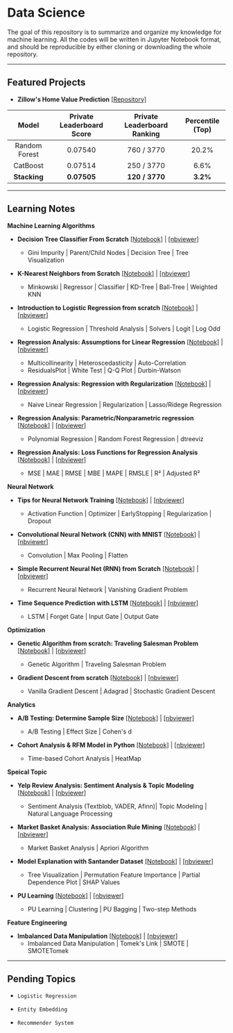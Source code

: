 # Data Science
The goal of this repository is to summarize and organize my knowledge for machine learning. All the codes will be written in Jupyter Notebook format, and should be reproducible by either cloning or downloading the whole repository. 

---
## Featured Projects

* **Zillow's Home Value Prediction** [[Repository]](https://github.com/patrick-ytchou/Kaggle-Zillow-Home-Value)

| Model | Private Leaderboard Score | Private Leaderboard Ranking | Percentile (Top) |
| :---: | :---:| :---: | :---: |
| Random Forest | 0.07540 | 760 / 3770 | 20.2% |
| CatBoost | 0.07514 | 250 / 3770 | 6.6% |
| **Stacking** | **0.07505** | **120 / 3770** | **3.2%** |

---
## Learning Notes

**Machine Learning Algorithms**

* **Decision Tree Classifier From Scratch** [[Notebook]](https://github.com/patrick-ytchou/Data-Science/blob/master/Algorithms/Tree/Decision%20Tree%20Classifier%20from%20Scratch.ipynb) | [[nbviewer]](https://nbviewer.jupyter.org/github/patrick-ytchou/Data-Science/blob/master/Algorithms/Tree/Decision%20Tree%20Classifier%20from%20Scratch.ipynb)
    * Gini Impurity | Parent/Child Nodes | Decision Tree | Tree Visualization

* **K-Nearest Neighbors from Scratch** [[Notebook]](https://github.com/patrick-ytchou/Data-Science/blob/master/Algorithms/Clustering/K-Nearest%20Neighbors%20from%20Scratch.ipynb) | [[nbviewer]](https://nbviewer.jupyter.org/github/patrick-ytchou/Data-Science/blob/master/Algorithms/Clustering/K-Nearest%20Neighbors%20from%20Scratch.ipynb)
    * Minkowski | Regressor | Classifier | KD-Tree | Ball-Tree | Weighted KNN

* **Introduction to Logistic Regression from scratch** [[Notebook]](https://github.com/patrick-ytchou/Data-Science/blob/master/Algorithms/Classification/Introduction%20to%20Logistic%20Regression%20from%20scratch.ipynb) | [[nbviewer]](https://nbviewer.jupyter.org/github/patrick-ytchou/Data-Science/blob/master/Algorithms/Classification/Introduction%20to%20Logistic%20Regression%20from%20scratch.ipynb)
    * Logistic Regression | Threshold Analysis | Solvers | Logit | Log Odd

* **Regression Analysis: Assumptions for Linear Regression** [[Notebook]](https://github.com/patrick-ytchou/Data-Science/blob/master/Algorithms/Regression/Regression%20Analysis%20--%20Assumptions%20for%20Linear%20Regression.ipynb) | [[nbviewer]](https://nbviewer.jupyter.org/github/patrick-ytchou/Data-Science/blob/master/Algorithms/Regression/Regression%20Analysis%20--%20Assumptions%20for%20Linear%20Regression.ipynb)
    * Multicollinearity | Heteroscedasticity | Auto-Correlation
    * ResidualsPlot | White Test | Q-Q Plot | Durbin-Watson
    
* **Regression Analysis: Regression with Regularization** [[Notebook]](https://github.com/patrick-ytchou/Data-Science/blob/master/Algorithms/Regression/Regression%20Analysis%20--%20Regression%20with%20Regularization.ipynb) | [[nbviewer]](https://nbviewer.jupyter.org/github/patrick-ytchou/Data-Science/blob/master/Algorithms/Regression/Regression%20Analysis%20--%20Regression%20with%20Regularization.ipynb)
    * Naive Linear Regression | Regularization | Lasso/Ridege Regression
    
* **Regression Analysis: Parametric/Nonparametric regression** [[Notebook]](https://github.com/patrick-ytchou/Data-Science/blob/master/Algorithms/Regression/Regression%20Analysis%20--%20Parametric%20and%20Nonparametric%20Regression.ipynb) | [[nbviewer]](https://nbviewer.jupyter.org/github/patrick-ytchou/Data-Science/blob/master/Algorithms/Regression/Regression%20Analysis%20--%20Parametric%20and%20Nonparametric%20Regression.ipynb)
    * Polynomial Regression | Random Forest Regression | dtreeviz
    
* **Regression Analysis: Loss Functions for Regression Analysis** [[Notebook]](https://github.com/patrick-ytchou/Data-Science/blob/master/Algorithms/Regression/Regression%20Analysis%20--%20Loss%20Functions%20for%20Regression%20Analysis.ipynb) | [[nbviewer]](https://nbviewer.jupyter.org/github/patrick-ytchou/Data-Science/blob/master/Algorithms/Regression/Regression%20Analysis%20--%20Loss%20Functions%20for%20Regression%20Analysis.ipynb)
    * MSE | MAE | RMSE | MBE | MAPE | RMSLE | R² | Adjusted R²

**Neural Network**
* **Tips for Neural Network Training** [[Notebook]](https://github.com/patrick-ytchou/Data-Science/blob/master/Algorithms/NeuralNetwork/Tips%20for%20Neural%20Network%20Training.ipynb) | [[nbviewer]](https://nbviewer.jupyter.org/github/patrick-ytchou/Data-Science/blob/master/Algorithms/NeuralNetwork/Tips%20for%20Neural%20Network%20Training.ipynb)
	* Activation Function | Optimizer | EarlyStopping | Regularization | Dropout

* **Convolutional Neural Network (CNN) with MNIST** [[Notebook]](https://github.com/patrick-ytchou/Data-Science/blob/master/Algorithms/NeuralNetwork/Convolutional%20Neural%20Network%20with%20MNIST.ipynb) | [[nbviewer]](https://nbviewer.jupyter.org/github/patrick-ytchou/Data-Science/blob/master/Algorithms/NeuralNetwork/Convolutional%20Neural%20Network%20with%20MNIST.ipynb)
	* Convolution | Max Pooling | Flatten

* **Simple Recurrent Neural Net (RNN) from Scratch** [[Notebook]](https://github.com/patrick-ytchou/Data-Science/blob/master/Algorithms/NeuralNetwork/Simple%20Recurrent%20Neural%20Net%20(RNN)%20from%20Scratch.ipynb) | [[nbviewer]](https://nbviewer.jupyter.org/github/patrick-ytchou/Data-Science/blob/master/Algorithms/NeuralNetwork/Simple%20Recurrent%20Neural%20Net%20%28RNN%29%20from%20Scratch.ipynb)
	* Recurrent Neural Network | Vanishing Gradient Problem 

* **Time Sequence Prediction with LSTM** [[Notebook]](https://github.com/patrick-ytchou/Data-Science/blob/master/Algorithms/NeuralNetwork/Time%20Sequence%20Prediction%20with%20LSTM.ipynb) | [[nbviewer]](https://nbviewer.jupyter.org/github/patrick-ytchou/Data-Science/blob/master/Algorithms/NeuralNetwork/Time%20Sequence%20Prediction%20with%20LSTM.ipynb)
	* LSTM | Forget Gate | Input Gate | Output Gate 


**Optimization**

* **Genetic Algorithm from scratch: Traveling Salesman Problem** [[Notebook]](https://github.com/patrick-ytchou/Data-Science/blob/master/Algorithms/Optimization/Genetic%20Algorithm%20from%20Scratch%20--%20Traveling%20Salesman%20Problem.ipynb) | [[nbviewer]](https://nbviewer.jupyter.org/github/patrick-ytchou/Data-Science/blob/master/Algorithms/Optimization/Genetic%20Algorithm%20from%20Scratch%20--%20Traveling%20Salesman%20Problem.ipynb)
    * Genetic Algorithm | Traveling Salesman Problem 

* **Gradient Descent from scratch** [[Notebook]](https://github.com/patrick-ytchou/Data-Science/blob/master/Algorithms/Optimization/Gradient%20Descent%20from%20Scratch.ipynb) | [[nbviewer]](https://nbviewer.jupyter.org/github/patrick-ytchou/Data-Science/blob/master/Algorithms/Optimization/Gradient%20Descent%20from%20Scratch.ipynb)
	* Vanilla Gradient Descent | Adagrad | Stochastic Gradient Descent


**Analytics**

* **A/B Testing: Determine Sample Size** [[Notebook]](https://github.com/patrick-ytchou/Data-Science/blob/master/Analytics/AB-Testing%20-%20Determine%20Sample%20Size.ipynb) | [[nbviewer]](https://nbviewer.jupyter.org/github/patrick-ytchou/Data-Science/blob/master/Analytics/AB-Testing%20-%20Determine%20Sample%20Size.ipynb)
	* A/B Testing | Effect Size | Cohen's d

* **Cohort Analysis & RFM Model in Python** [[Notebook]](https://github.com/patrick-ytchou/Data-Science/blob/master/Analytics/Cohort%20Analysis%20%26%20RFM%20Model%20in%20Python.ipynb) | [[nbviewer]](https://nbviewer.jupyter.org/github/patrick-ytchou/Data-Science/blob/master/Analytics/Cohort%20Analysis%20%26%20RFM%20Model%20in%20Python.ipynb)
    * Time-based Cohort Analysis | HeatMap


**Speical Topic**

* **Yelp Review Analysis: Sentiment Analysis & Topic Modeling** [[Notebook]](https://github.com/patrick-ytchou/Data-Science/blob/master/SpecialTopic/Yelp%20Review%20Analysis%20--%20Sentiment%20Analysis%20%26%20Topic%20Modeling.ipynb) | [[nbviewer]](https://nbviewer.jupyter.org/github/patrick-ytchou/Data-Science/blob/master/SpecialTopic/Yelp%20Review%20Analysis%20--%20Sentiment%20Analysis%20%26%20Topic%20Modeling.ipynb)
    * Sentiment Analysis (Textblob, VADER, Afinn)| Topic Modeling | Natural Language Processing 

* **Market Basket Analysis: Association Rule Mining** [[Notebook]](hhttps://github.com/patrick-ytchou/Data-Science/blob/master/Notes/AssociationRules/Market%20Basket%20Analysis%20--%20Association%20Rule%20Explained.ipynb) | [[nbviewer]](https://nbviewer.jupyter.org/github/patrick-ytchou/Data-Science/blob/master/Notes/AssociationRules/Market%20Basket%20Analysis%20--%20Association%20Rule%20Explained.ipynb)
    * Market Basket Analysis | Apriori Algorithm

* **Model Explanation with Santander Dataset** [[Notebook]](https://github.com/patrick-ytchou/Data-Science/blob/master/SpecialTopic/Model%20Explanation%20with%20Santander%20Dataset.ipynb) | [[nbviewer]](https://nbviewer.jupyter.org/github/patrick-ytchou/Data-Science/blob/master/SpecialTopic/Model%20Explanation%20with%20Santander%20Dataset.ipynb)
	* Tree Visualization | Permutation Feature Importance | Partial Dependence Plot | SHAP Values

* **PU Learning** [[Notebook]](https://github.com/patrick-ytchou/Data-Science/blob/master/SpecialTopic/PU%20Learning.ipynb) | [[nbviewer]](https://nbviewer.jupyter.org/github/patrick-ytchou/Data-Science/blob/master/SpecialTopic/PU%20Learning.ipynb)
    * PU Learning | Clustering | PU Bagging | Two-step Methods



**Feature Engineering**

* **Imbalanced Data Manipulation** [[Notebook]](https://github.com/patrick-ytchou/Data-Science/blob/master/FeatureEngineering/Imbalanced%20Dataset%20Manipulation.ipynb) | [[nbviewer]](https://nbviewer.jupyter.org/github/patrick-ytchou/Data-Science/blob/master/FeatureEngineering/Imbalanced%20Dataset%20Manipulation.ipynb)
    * Imbalanced Data Manipulation | Tomek's Link | SMOTE | SMOTETomek


---
## Pending Topics

* `Logistic Regression`

* `Entity Embedding`

* `Recommender System`